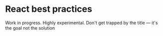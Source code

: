 # React best practices

Work in progress. Highly experimental. Don't get trapped by the title &mdash; it's the goal not the solution
